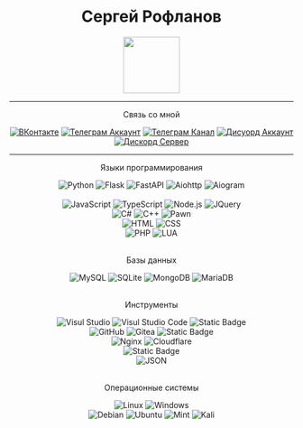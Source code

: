 <h1 align="center">Сергей Рофланов</h1>

<div id="header" align="center">
  <img src="https://stickerbase.ru/wp-content/uploads/2020/10/51563.png" width="100"/>
</div>
<hr>
<div id="badges1" align="center">
  <p>Связь со мной</p>
  <a href="https://vk.com/roflanovoff"><img alt="ВКонтакте" src="https://img.shields.io/badge/%D0%92%D0%9A%D0%BE%D0%BD%D1%82%D0%B0%D0%BA%D1%82%D0%B5-whiteblue?logo=VK&color=blue"></a>
  <a href="https://t.me/roflanovoff"><img alt="Телеграм Аккаунт" src="https://img.shields.io/badge/%D0%A2%D0%B5%D0%BB%D0%B5%D0%B3%D1%80%D0%B0%D0%BC-whiteblue?logo=telegram&logoColor=white&label=%D0%90%D0%BA%D0%BA%D0%B0%D1%83%D0%BD%D1%82&color=blue"></a>
  <a href="https://t.me/roflanov1"><img alt="Телеграм Канал" src="https://img.shields.io/badge/%D0%A2%D0%B5%D0%BB%D0%B5%D0%B3%D1%80%D0%B0%D0%BC-whiteblue?logo=telegram&logoColor=white&label=%D0%9A%D0%B0%D0%BD%D0%B0%D0%BB&color=blue"></a>
  <a href=""><img alt="Дисуорд Аккаунт" src="https://img.shields.io/badge/%D0%94%D0%B8%D1%81%D0%BA%D0%BE%D1%80%D0%B4-%237289da?logo=discord&logoColor=white&label=%D0%90%D0%BA%D0%BA%D0%B0%D1%83%D0%BD%D1%82&color=%237289da"></a>
  <a href=""><img alt="Дискорд Сервер" src="https://img.shields.io/badge/%D0%94%D0%B8%D1%81%D0%BA%D0%BE%D1%80%D0%B4-%237289da?logo=discord&logoColor=white&label=%D0%A1%D0%B5%D1%80%D0%B2%D0%B5%D1%80&color=%237289da"></a>
</div>
<hr>
<div id="badges2" align="center">
  <p>Языки программирования</p>
  <img alt="Python" src="https://img.shields.io/badge/Python-%230048ba?logo=python&logoColor=white">
  <img alt="Flask" src="https://img.shields.io/badge/Flask-%23006dba?logo=flask&logoColor=white">
  <img alt="FastAPI" src="https://img.shields.io/badge/FastAPI-%23006dba?logo=fastapi&logoColor=white">
  <img alt="Aiohttp" src="https://img.shields.io/badge/Aiohttp-%23006dba?logo=aiohttp&logoColor=white">
  <img alt="Aiogram" src="https://img.shields.io/badge/Aiogram-%23006dba?logo=telegram&logoColor=white">
  <br>
  <br>
  <img alt="JavaScript" src="https://img.shields.io/badge/Javascript-F7DF1E?logo=javascript&logoColor=white">
  <img alt="TypeScript" src="https://img.shields.io/badge/Typescript-3178C6?logo=typescript&logoColor=white">
  <img alt="Node.js" src="https://img.shields.io/badge/Node.js-3178C69?logo=node.js&logoColor=white">
  <img alt="JQuery" src="https://img.shields.io/badge/JQuery-0769AD?logo=jquery&logoColor=white">
  <br>
  <img alt="C#" src="https://img.shields.io/badge/C%23-9900bf?logo=C%23&logoColor=white">
  <img alt="C++" src="https://img.shields.io/badge/C++-0036bf?logo=C%2B%2B&logoColor=white">
  <img alt="Pawn" src="https://img.shields.io/badge/Pawn-fad169?logo=pawn&logoColor=white">
  <br>
  <img alt="HTML" src="https://img.shields.io/badge/HTML-orange?logo=html5&logoColor=white">
  <img alt="CSS" src="https://img.shields.io/badge/CSS-006be5?logo=css3&logoColor=white">
  <br>
  <img alt="PHP" src="https://img.shields.io/badge/PHP-8669fa?logo=php&logoColor=white">
  <img alt="LUA" src="https://img.shields.io/badge/Lua-0036bf?logo=lua&logoColor=white">
  <br>
  <br>
  <p>Базы данных</p>
  <img alt="MySQL" src="https://img.shields.io/badge/MySQL-0059bf?logo=mysql&logoColor=white">
  <img alt="SQLite" src="https://img.shields.io/badge/SQLite-0070f0?logo=sqlite&logoColor=white">
  <img alt="MongoDB" src="https://img.shields.io/badge/MongoDB-009e4a?logo=mongodb&logoColor=white">
  <img alt="MariaDB" src="https://img.shields.io/badge/MariaDB-7f3500?logo=mariadb&logoColor=white">
  <br>
  <br>
  <p>Инструменты</p>
  <img alt="Visul Studio" src="https://img.shields.io/badge/Visual%20Studio-%235C2D91?logo=visualstudio&logoColor=white">
  <img alt="Visul Studio Code" src="https://img.shields.io/badge/Visual%20Studio%20Code-%23007ACC?logo=visualstudiocode&logoColor=white">
  <img alt="Static Badge" src="https://img.shields.io/badge/Sublime%20Text-%23FF9800?logo=sublimetext&logoColor=white">
  <br>
  <img alt="GitHub" src="https://img.shields.io/badge/GitHub-%23181717?logo=github&logoColor=white">
  <img alt="Gitea" src="https://img.shields.io/badge/Gitea-%23609926?logo=Gitea&logoColor=white">
  <img alt="Static Badge" src="https://img.shields.io/badge/Git-%23F05032?logo=Git&logoColor=white">
  <br>
  <img alt="Nginx" src="https://img.shields.io/badge/Nginx-darkgreen?logo=nginx&logoColor=white">
  <img alt="Cloudflare" src="https://img.shields.io/badge/Cloudflare-%23F38020?logo=cloudflare&logoColor=white">
  <br>
  <img alt="Static Badge" src="https://img.shields.io/badge/phpMyAdmin-%236C78AF?logo=phpMyAdmin&logoColor=white">
  <br>
  <img alt="JSON" src="https://img.shields.io/badge/JSON-%23000000?logo=json&logoColor=white">
  <br>
  <br>
  <p>Операционные системы</p>
  <img alt="Linux" src="https://img.shields.io/badge/Linux-black?logo=linux&logoColor=white">
  <img alt="Windows" src="https://img.shields.io/badge/Windows-%23007bd4?logo=windows10&logoColor=white">
  <br>
  <img alt="Debian" src="https://img.shields.io/badge/Debian-A81D33?logo=debian&logoColor=white">
  <img alt="Ubuntu" src="https://img.shields.io/badge/Ubuntu-E95420?logo=ubuntu&logoColor=white">
  <img alt="Mint" src="https://img.shields.io/badge/Mint-87CF3E?logo=linuxmint&logoColor=white">
  <img alt="Kali" src="https://img.shields.io/badge/Kali-3643bf?logo=kalilinux&logoColor=white">
</div>
